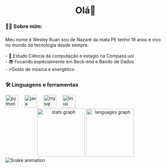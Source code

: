 <h1 align="center">Olá👋</h1>

###

<h3 align="left">👩‍💻  Sobre mim:</h3>

###

<p align="left">Meu nome é Wesley Ruan sou de Nazaré da mata PE tenho 19 anos e vivo no mundo da tecnologia desde sempre.<br><br>- 🔭 Estudo Ciência da computação e estagio na Compass.uol<br>- 📚 Focando especialmente em Beck-end e Bando de Dados<br>- ⚡Gosto de música e energético</p>

<h3 align="left">🛠 Linguagens e ferramentas</h3>

<div align="left">
  <img src="https://cdn.jsdelivr.net/gh/devicons/devicon/icons/python/python-original.svg" height="40" alt="python logo"  />
  <img width="12" />
  <img src="https://cdn.jsdelivr.net/gh/devicons/devicon/icons/java/java-original.svg" height="40" alt="java logo"  />
  <img width="12" />
  <img src="https://cdn.jsdelivr.net/gh/devicons/devicon/icons/mysql/mysql-original.svg" height="40" alt="mysql logo"  />
  <img width="12" />
  <img src="https://cdn.jsdelivr.net/gh/devicons/devicon/icons/linux/linux-original.svg" height="40" alt="linux logo"  />
</div>

<div align="center">
  <img src="https://github-readme-stats.vercel.app/api?username=wesleyruanwr&hide_title=false&hide_rank=false&show_icons=true&include_all_commits=true&count_private=true&disable_animations=false&theme=dracula&locale=pt-br&hide_border=false&order=2" height="150" alt="stats graph"  />
  <img src="https://github-readme-stats.vercel.app/api/top-langs?username=wesleyruanwr&locale=en&hide_title=false&layout=compact&card_width=320&langs_count=5&theme=dracula&hide_border=false&order=2" height="150" alt="languages graph"  />
</div>

<img src="https://raw.githubusercontent.com/wesleyruanwr/wesleyruanwr/output/snake.svg" alt="Snake animation" />
